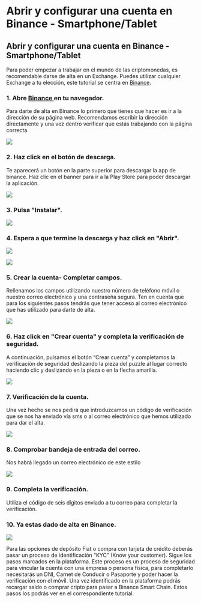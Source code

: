 # Abrir y configurar una cuenta en Binance - Smartphone/Tablet

## Abrir y configurar una cuenta en Binance - Smartphone/Tablet

Para poder empezar a trabajar en el mundo de las criptomonedas, es recomendable darse de alta en un Exchange. Puedes utilizar cualquier Exchange a tu elección, este tutorial se centra en [Binance](https://www.binance.com/es%20).



### 1. Abre [Binance ](https://www.binance.com/es%20)en tu navegador.

Para darte de alta en Binance lo primero que tienes que hacer es ir a la dirección de su página web. Recomendamos escribir la dirección directamente y una vez dentro verificar que estás trabajando con la página correcta.



![](../../../.gitbook/assets/1.jpg)



### 2. Haz click en el botón de descarga.

Te aparecerá un botón en la parte superior para descargar la app de binance. Haz clic en el banner para ir a la Play Store para poder descargar la aplicación.



![](../../../.gitbook/assets/screenshot_20210224-221349.jpg)



### 3. Pulsa "Instalar".



![](../../../.gitbook/assets/screenshot_20210224-221359.jpg)



### 4. Espera a que termine la descarga y haz click en "Abrir".



![](../../../.gitbook/assets/screenshot_20210224-221411.jpg)

![](../../../.gitbook/assets/screenshot_20210224-221417.jpg)



### 5. Crear la cuenta- Completar campos.

Rellenamos los campos utilizando nuestro número de teléfono móvil o nuestro correo electrónico y una contraseña segura. Ten en cuenta que para los siguientes pasos tendrás que tener acceso al correo electrónico que has utilizado para darte de alta.



![](../../../.gitbook/assets/binance_2%20%282%29%20%282%29%20%282%29%20%282%29%20%282%29%20%281%29.png)



### 6. Haz click en "Crear cuenta" y completa la verificación de seguridad.

A continuación, pulsamos el botón “Crear cuenta” y completamos la verificación de seguridad deslizando la pieza del puzzle al lugar correcto haciendo clic y deslizando en la pieza o en la flecha amarilla.



![](../../../.gitbook/assets/binance_4%20%282%29%20%282%29%20%282%29%20%282%29%20%282%29.png)



### 7. Verificación de la cuenta.

Una vez hecho se nos pedirá que introduzcamos un código de verificación que se nos ha enviado vía sms o al correo electrónico que hemos utilizado para dar el alta.



![](../../../.gitbook/assets/binance_5%20%281%29%20%281%29%20%281%29%20%281%29%20%281%29.png)



### 8. Comprobar bandeja de entrada del correo.

Nos habrá llegado un correo electrónico de este estilo



![](../../../.gitbook/assets/binance_6%20%281%29%20%281%29.png)



### 9. Completa la verificación.

Utiliza el código de seis dígitos enviado a tu correo para completar la verificación.



### 10. Ya estas dado de alta en Binance.



![](../../../.gitbook/assets/screenshot_20210224-221906%20%286%29%20%286%29%20%286%29%20%286%29%20%286%29%20%283%29.jpg)



Para las opciones de depósito Fiat o compra con tarjeta de crédito deberás pasar un proceso de identificación “KYC” \(Know your customer\). Sigue los pasos marcados en la plataforma. Este proceso es un proceso de seguridad para vincular la cuenta con una empresa o persona física, para completarlo necesitarás un DNI, Carnet de Conducir o Pasaporte y poder hacer la verificación con el móvil. Una vez identificado en la plataforma podrás recargar saldo o comprar cripto para pasar a Binance Smart Chain. Estos pasos los podrás ver en el correspondiente tutorial.



